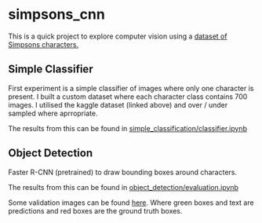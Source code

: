 # simpsons_cnn

This is a quick project to explore computer vision using a [dataset of Simpsons characters.](https://www.kaggle.com/alexattia/the-simpsons-characters-dataset)

## Simple Classifier
First experiment is a simple classifier of images where only one character is present. I built a custom dataset where each character class contains 700 images. I utilised the kaggle dataset (linked above) and over / under sampled where aprropriate. 

The results from this can be found in [simple_classification/classifier.ipynb](https://github.com/benjaminjellis/simpsons_cnn/blob/master/simple_classifer/classifier.ipynb)

## Object Detection
Faster R-CNN (pretrained) to draw bounding boxes around characters. 

The results from this can be found in [object_detection/evaluation.ipynb](https://github.com/benjaminjellis/simpsons_cv/blob/master/object_detection/evaluation.ipynb)

Some validation images can be found [here](https://github.com/benjaminjellis/simpsons_cv/tree/master/object_detection/validation_images). Where green boxes and text are predictions and red boxes are the ground truth boxes. 

